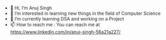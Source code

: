 - 👋 Hi, I’m  Anuj Singh
- 👀 I’m interested in learning new things in the field of Computer Science
- 🌱 I’m currently learning DSA and working on a Project
- 📫 How to reach me : You can reach me at https://www.linkedin.com/in/anuj-singh-56a21a227/ 

<!---
anujsingh21/anujsingh21 is a ✨ special ✨ repository because its `README.md` (this file) appears on your GitHub profile.
You can click the Preview link to take a look at your changes.
--->
